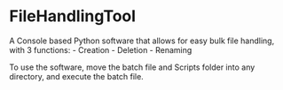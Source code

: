 # FileHandlingTool
A Console based Python software that allows for easy bulk file handling, with 3 functions:
    - Creation
	- Deletion
	- Renaming
	
To use the software, move the batch file and Scripts folder into any directory,
and execute the batch file.



